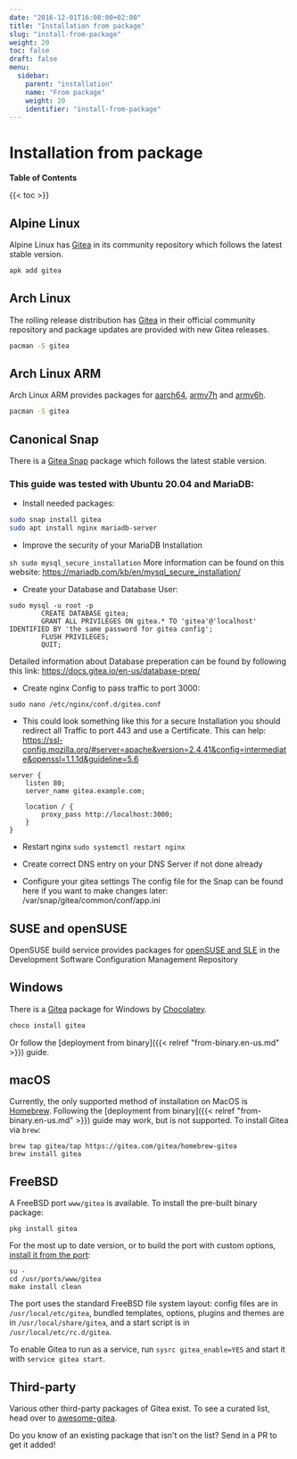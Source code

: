 ```yaml
---
date: "2016-12-01T16:00:00+02:00"
title: "Installation from package"
slug: "install-from-package"
weight: 20
toc: false
draft: false
menu:
  sidebar:
    parent: "installation"
    name: "From package"
    weight: 20
    identifier: "install-from-package"
---
```


# Installation from package

**Table of Contents**

{{< toc >}}

## Alpine Linux

Alpine Linux has [Gitea](https://pkgs.alpinelinux.org/packages?name=gitea&branch=edge) in its community repository which follows the latest stable version.

```sh
apk add gitea
```

## Arch Linux

The rolling release distribution has [Gitea](https://www.archlinux.org/packages/community/x86_64/gitea/) in their official community repository and package updates are provided with new Gitea releases.

```sh
pacman -S gitea
```

## Arch Linux ARM

Arch Linux ARM provides packages for [aarch64](https://archlinuxarm.org/packages/aarch64/gitea), [armv7h](https://archlinuxarm.org/packages/armv7h/gitea) and [armv6h](https://archlinuxarm.org/packages/armv6h/gitea).

```sh
pacman -S gitea
```

## Canonical Snap

There is a [Gitea Snap](https://snapcraft.io/gitea) package which follows the latest stable version.

### This guide was tested with Ubuntu 20.04 and MariaDB:

* Install needed packages:

```sh
sudo snap install gitea
sudo apt install nginx mariadb-server
```
* Improve the security of your MariaDB Installation

``sh
sudo mysql_secure_installation``
More information can be found on this website: https://mariadb.com/kb/en/mysql_secure_installation/

* Create your Database and Database User:

```
sudo mysql -u root -p
        CREATE DATABASE gitea;
        GRANT ALL PRIVILEGES ON gitea.* TO 'gitea'@'localhost' IDENTIFIED BY 'the same password for gitea config';
        FLUSH PRIVILEGES;
        QUIT;
```
Detailed information about Database preperation can be found by following this link: https://docs.gitea.io/en-us/database-prep/

* Create nginx Config to pass traffic to port 3000:
 
``sudo nano /etc/nginx/conf.d/gitea.conf``
 
* This could look something like this for a secure Installation you should redirect all Traffic to port 443 and use a Certificate.
This can help: https://ssl-config.mozilla.org/#server=apache&version=2.4.41&config=intermediate&openssl=1.1.1d&guideline=5.6

```
server {
    listen 80;
    server_name gitea.example.com;

    location / {
        proxy_pass http://localhost:3000;
    }
}
```

* Restart nginx
`` sudo systemctl restart nginx ``

* Create correct DNS entry on your DNS Server if not done already
* Configure your gitea settings
	The config file for the Snap can be found here if you want to make changes later: /var/snap/gitea/common/conf/app.ini

## SUSE and openSUSE

OpenSUSE build service provides packages for [openSUSE and SLE](https://software.opensuse.org/download/package?package=gitea&project=devel%3Atools%3Ascm) 
in the Development Software Configuration Management Repository

## Windows

There is a [Gitea](https://chocolatey.org/packages/gitea) package for Windows by [Chocolatey](https://chocolatey.org/).

```sh
choco install gitea
```

Or follow the [deployment from binary]({{< relref "from-binary.en-us.md" >}}) guide.

## macOS

Currently, the only supported method of installation on MacOS is [Homebrew](http://brew.sh/).
Following the [deployment from binary]({{< relref "from-binary.en-us.md" >}}) guide may work,
but is not supported. To install Gitea via `brew`:

```
brew tap gitea/tap https://gitea.com/gitea/homebrew-gitea
brew install gitea
```

## FreeBSD

A FreeBSD port `www/gitea` is available. To install the pre-built binary package:

```
pkg install gitea
```

For the most up to date version, or to build the port with custom options,
[install it from the port](https://www.freebsd.org/doc/handbook/ports-using.html):

```
su -
cd /usr/ports/www/gitea
make install clean
```

The port uses the standard FreeBSD file system layout: config files are in `/usr/local/etc/gitea`,
bundled templates, options, plugins and themes are in `/usr/local/share/gitea`, and a start script
is in `/usr/local/etc/rc.d/gitea`.

To enable Gitea to run as a service, run `sysrc gitea_enable=YES` and start it with `service gitea start`.

## Third-party

Various other third-party packages of Gitea exist.
To see a curated list, head over to [awesome-gitea](https://gitea.com/gitea/awesome-gitea/src/branch/master/README.md#user-content-packages).

Do you know of an existing package that isn't on the list? Send in a PR to get it added!
